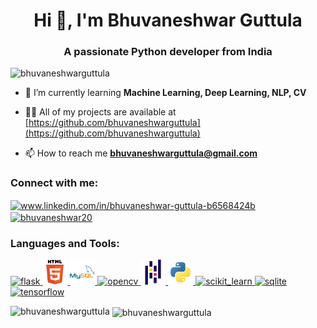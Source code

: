 <h1 align="center">Hi 👋, I'm Bhuvaneshwar Guttula</h1>
<h3 align="center">A passionate Python developer from India</h3>

<p align="left"> <img src="https://komarev.com/ghpvc/?username=bhuvaneshwarguttula&label=Profile%20views&color=0e75b6&style=flat" alt="bhuvaneshwarguttula" /> </p>

- 🌱 I’m currently learning **Machine Learning, Deep Learning, NLP, CV**

- 👨‍💻 All of my projects are available at [https://github.com/bhuvaneshwarguttula](https://github.com/bhuvaneshwarguttula)

- 📫 How to reach me **bhuvaneshwarguttula@gmail.com**

<h3 align="left">Connect with me:</h3>
<p align="left">
<a href="https://linkedin.com/in/bhuvaneshwar-guttula-b6568424b" target="blank"><img align="center" src="https://raw.githubusercontent.com/rahuldkjain/github-profile-readme-generator/master/src/images/icons/Social/linked-in-alt.svg" alt="www.linkedin.com/in/bhuvaneshwar-guttula-b6568424b" height="30" width="40" /></a>
<a href="https://www.leetcode.com/bhuvaneshwar20" target="blank"><img align="center" src="https://raw.githubusercontent.com/rahuldkjain/github-profile-readme-generator/master/src/images/icons/Social/leet-code.svg" alt="bhuvaneshwar20" height="30" width="40" /></a>
</p>

<h3 align="left">Languages and Tools:</h3>
<p align="left"> <a href="https://flask.palletsprojects.com/" target="_blank" rel="noreferrer"> <img src="https://www.vectorlogo.zone/logos/pocoo_flask/pocoo_flask-icon.svg" alt="flask" width="40" height="40"/> </a> <a href="https://www.w3.org/html/" target="_blank" rel="noreferrer"> <img src="https://raw.githubusercontent.com/devicons/devicon/master/icons/html5/html5-original-wordmark.svg" alt="html5" width="40" height="40"/> </a> <a href="https://www.mysql.com/" target="_blank" rel="noreferrer"> <img src="https://raw.githubusercontent.com/devicons/devicon/master/icons/mysql/mysql-original-wordmark.svg" alt="mysql" width="40" height="40"/> </a> <a href="https://opencv.org/" target="_blank" rel="noreferrer"> <img src="https://www.vectorlogo.zone/logos/opencv/opencv-icon.svg" alt="opencv" width="40" height="40"/> </a> <a href="https://pandas.pydata.org/" target="_blank" rel="noreferrer"> <img src="https://raw.githubusercontent.com/devicons/devicon/2ae2a900d2f041da66e950e4d48052658d850630/icons/pandas/pandas-original.svg" alt="pandas" width="40" height="40"/> </a> <a href="https://www.python.org" target="_blank" rel="noreferrer"> <img src="https://raw.githubusercontent.com/devicons/devicon/master/icons/python/python-original.svg" alt="python" width="40" height="40"/> </a> <a href="https://scikit-learn.org/" target="_blank" rel="noreferrer"> <img src="https://upload.wikimedia.org/wikipedia/commons/0/05/Scikit_learn_logo_small.svg" alt="scikit_learn" width="40" height="40"/> </a> <a href="https://www.sqlite.org/" target="_blank" rel="noreferrer"> <img src="https://www.vectorlogo.zone/logos/sqlite/sqlite-icon.svg" alt="sqlite" width="40" height="40"/> </a> <a href="https://www.tensorflow.org" target="_blank" rel="noreferrer"> <img src="https://www.vectorlogo.zone/logos/tensorflow/tensorflow-icon.svg" alt="tensorflow" width="40" height="40"/> </a> </p>

<p><img align="left" src="https://github-readme-stats.vercel.app/api/top-langs?username=bhuvaneshwarguttula&show_icons=true&locale=en&layout=compact" alt="bhuvaneshwarguttula" /></p>

<p>&nbsp;<img align="center" src="https://github-readme-stats.vercel.app/api?username=bhuvaneshwarguttula&show_icons=true&locale=en" alt="bhuvaneshwarguttula" /></p>

